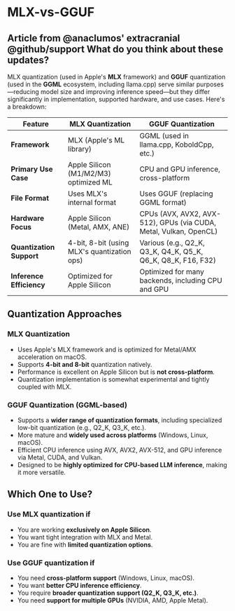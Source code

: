 # MLX-vs-GGUF
Article from @anaclumos' extracranial
@github/support What do you think about these updates?
---

MLX quantization (used in Apple's **MLX** framework) and **GGUF** quantization (used in the **GGML** ecosystem, including llama.cpp) serve similar purposes—reducing model size and improving inference speed—but they differ significantly in implementation, supported hardware, and use cases. Here's a breakdown:

| Feature                  | MLX Quantization                            | GGUF Quantization                                                 |
| ------------------------ | ------------------------------------------- | ----------------------------------------------------------------- |
| **Framework**            | MLX (Apple's ML library)                    | GGML (used in llama.cpp, KoboldCpp, etc.)                         |
| **Primary Use Case**     | Apple Silicon (M1/M2/M3) optimized ML       | CPU and GPU inference, cross-platform                             |
| **File Format**          | Uses MLX's internal format                  | Uses GGUF (replacing GGML format)                                 |
| **Hardware Focus**       | Apple Silicon (Metal, AMX, ANE)             | CPUs (AVX, AVX2, AVX-512), GPUs (via CUDA, Metal, Vulkan, OpenCL) |
| **Quantization Support** | 4-bit, 8-bit (using MLX's quantization ops) | Various (e.g., Q2_K, Q3_K, Q4_K, Q5_K, Q6_K, Q8_K, F16, F32)      |
| **Inference Efficiency** | Optimized for Apple Silicon                 | Optimized for many backends, including CPU and GPU                |

## Quantization Approaches

### MLX Quantization

- Uses Apple's MLX framework and is optimized for Metal/AMX acceleration on macOS.
- Supports **4-bit and 8-bit** quantization natively.
- Performance is excellent on Apple Silicon but is **not cross-platform**.
- Quantization implementation is somewhat experimental and tightly coupled with MLX.

### GGUF Quantization (GGML-based)

- Supports a **wider range of quantization formats**, including specialized low-bit quantization (e.g., Q2_K, Q3_K, etc.).
- More mature and **widely used across platforms** (Windows, Linux, macOS).
- Efficient CPU inference using AVX, AVX2, AVX-512, and GPU inference via Metal, CUDA, and Vulkan.
- Designed to be **highly optimized for CPU-based LLM inference**, making it more versatile.

## Which One to Use?

### Use MLX quantization if

- You are working **exclusively on Apple Silicon**.
- You want tight integration with MLX and Metal.
- You are fine with **limited quantization options**.

### Use GGUF quantization if

- You need **cross-platform support** (Windows, Linux, macOS).
- You want **better CPU inference efficiency**.
- You require **broader quantization support (Q2_K, Q3_K, etc.)**.
- You need **support for multiple GPUs** (NVIDIA, AMD, Apple Metal).
